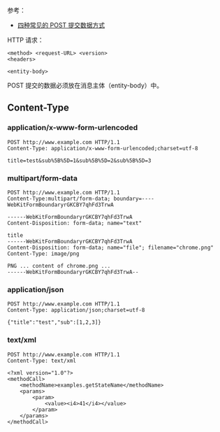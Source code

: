 参考：  
- [四种常见的 POST 提交数据方式](https://imququ.com/post/four-ways-to-post-data-in-http.html#simple_thread)

HTTP 请求：  
```
<method> <request-URL> <version>
<headers>

<entity-body>
```

POST 提交的数据必须放在消息主体（entity-body）中。  

## Content-Type
### application/x-www-form-urlencoded
```
POST http://www.example.com HTTP/1.1
Content-Type: application/x-www-form-urlencoded;charset=utf-8

title=test&sub%5B%5D=1&sub%5B%5D=2&sub%5B%5D=3
```

### multipart/form-data
```
POST http://www.example.com HTTP/1.1
Content-Type:multipart/form-data; boundary=----WebKitFormBoundaryrGKCBY7qhFd3TrwA

------WebKitFormBoundaryrGKCBY7qhFd3TrwA
Content-Disposition: form-data; name="text"

title
------WebKitFormBoundaryrGKCBY7qhFd3TrwA
Content-Disposition: form-data; name="file"; filename="chrome.png"
Content-Type: image/png

PNG ... content of chrome.png ...
------WebKitFormBoundaryrGKCBY7qhFd3TrwA--
```

### application/json
```
POST http://www.example.com HTTP/1.1 
Content-Type: application/json;charset=utf-8

{"title":"test","sub":[1,2,3]}
```

### text/xml
```
POST http://www.example.com HTTP/1.1 
Content-Type: text/xml

<?xml version="1.0"?>
<methodCall>
    <methodName>examples.getStateName</methodName>
    <params>
        <param>
            <value><i4>41</i4></value>
        </param>
    </params>
</methodCall>
```
